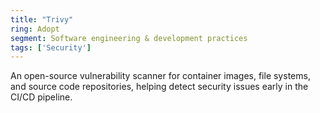 ```yaml
---
title: "Trivy"
ring: Adopt
segment: Software engineering & development practices
tags: ['Security']
---
```

An open-source vulnerability scanner for container images, file systems, and source code repositories, helping detect security issues early in the CI/CD pipeline.
